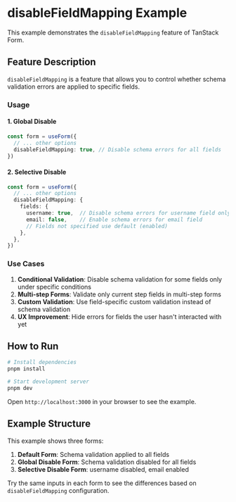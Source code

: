 # disableFieldMapping Example

This example demonstrates the `disableFieldMapping` feature of TanStack Form.

## Feature Description

`disableFieldMapping` is a feature that allows you to control whether schema validation errors are applied to specific fields.

### Usage

#### 1. Global Disable
```typescript
const form = useForm({
  // ... other options
  disableFieldMapping: true, // Disable schema errors for all fields
})
```

#### 2. Selective Disable
```typescript
const form = useForm({
  // ... other options
  disableFieldMapping: {
    fields: {
      username: true,  // Disable schema errors for username field only
      email: false,    // Enable schema errors for email field
      // Fields not specified use default (enabled)
    },
  },
})
```

### Use Cases

1. **Conditional Validation**: Disable schema validation for some fields only under specific conditions
2. **Multi-step Forms**: Validate only current step fields in multi-step forms
3. **Custom Validation**: Use field-specific custom validation instead of schema validation
4. **UX Improvement**: Hide errors for fields the user hasn't interacted with yet

## How to Run

```bash
# Install dependencies
pnpm install

# Start development server
pnpm dev
```

Open `http://localhost:3000` in your browser to see the example.

## Example Structure

This example shows three forms:

1. **Default Form**: Schema validation applied to all fields
2. **Global Disable Form**: Schema validation disabled for all fields
3. **Selective Disable Form**: username disabled, email enabled

Try the same inputs in each form to see the differences based on `disableFieldMapping` configuration.
